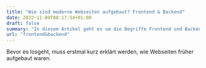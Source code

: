 ```yaml
---
title: "Wie sind moderne Webseiten aufgebaut? Frontend & Backend"
date: 2022-11-09T08:17:54+01:00
draft: false
summary: "In diesem Artikel geht es um die Begriffe Frontend und Backend um zu zeigen, wie moderne Webseiten aufgebaut sind"
url: "frontend&backend"
---
```


Bevor es losgeht, muss erstmal kurz erklärt werden, wie Webseiten früher aufgebaut waren.
